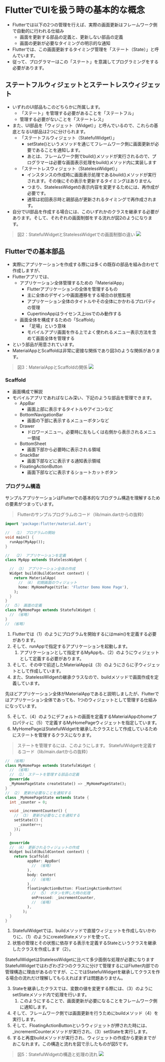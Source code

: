 # FlutterでUIを扱う時の基本的な概念
- Flutterでは以下の2つの管理を行えば、実際の画面更新はフレームワーク側で自動的に行われる仕組み
  - 画面を更新する部品の定義と、更新しない部品の定義
  - 画面の更新が必要なタイミングの明示的な通知
- Flutterでは、この画面更新するタイミング管理を「ステート（State）」と呼んでいます。
- 従って、プログラマーはこの「ステート」を意識してプログラミングをする必要があります。
## ステートフルウィジェットとステートレスウィジェット
- いずれのUI部品もこのどちらかに所属します。
  - 「ステート」を管理する必要があることを「ステートフル」
  - 管理する必要がないことを「ステートレス」
- また、UI部品を「ウィジェット（Widget）」と呼んでいるので、これらの基底となるUI部品は2つに分けられます。
  - 「ステートフルウィジェット（StatefulWidget）」
    - setState()というメソッドを通じてフレームワーク側に画面更新が必要であることを通知します。
    - あとは、フレームワーク側でbuild()メソッドが実行されるので、プログラマーは必要な画面表示処理をbuild()メソッド内に実装します
  - 「ステートレスウィジェット（StatelessWidget）」
    - インスタンスの作成時に画面表示処理であるbuild()メソッドが実行されます。その後にその表示を更新するタイミングはありません
    - つまり、StatelessWidgetの表示内容を変更するためには、再作成が必要です。
    - 通常は初回表示時と親部品が更新されるタイミングで再作成されます。
- 自分でUI部品を作成する場合には、このいずれかのクラスを継承する必要があります。そして、それぞれの画面制御をする流れが図2のようになります。
>図2：StatefulWidgetとStatelessWidgetでの画面制御の違い
![](images/13329_002.webp)
## Flutterでの基本部品
- 実際にアプリケーションを作成する際には多くの既存の部品を組み合わせて作成しますが、
- Flutterアプリでは、
  - アプリケーション全体管理するための「MaterialApp」
    - Flutterアプリケーションの全体を管理するもの
    - 主に全体のデザインや画面遷移をする場合の状態監視
    - アプリケーション全体のタイトルやその全体にかかわるプロパティの管理
    - CupertinoAppはライセンス上iosでのみ動作する
  - 画面全体を構成するための「Scaffold」
    - 「足場」という意味
    - モバイルアプリ画面を作る上でよく使われるメニュー表示方法を含めて画面全体を管理する
- という部品が用意されています。
- MaterialAppとScaffoldは非常に密接な関係であり図3のような関係があります。
>図3：MaterialAppとScaffoldの関係
![](images/13329_003.webp)
### Scaffold
- 画面構成で解説
- モバイルアプリであればなじみ深い、下記のような部品を管理できます。
  - AppBar
    - 画面上部に表示するタイトルやアイコンなど
  - BottomNavigationBar
    - 画面の下部に表示するメニューボタンなど
  - Drawer
    - ドロワーメニュー。必要時に左もしくは右側から表示されるメニュー領域
  - BottomSheet
    - 画面下部から必要時に表示される領域
  - SnackBar
    - 画面下部などに表示する通知表示領域
  - FloatingActionButton
    - 画面下部などに表示するショートカットボタン
### プログラム構造
サンプルアプリケーションはFlutterでの基本的なプログラム構造を理解するための要素がつまっています。
>Flutterのサンプルプログラムのコード（lib/main.dartからの抜粋）
```dart
import 'package:flutter/material.dart';

//  （1） プログラムの開始
void main() {
  runApp(MyApp());
}

//  （2） アプリケーションを定義
class MyApp extends StatelessWidget {

  // （3） アプリケーション全体の作成
  Widget build(BuildContext context) {
    return MaterialApp(
      // （4） 初期画面のウィジェット
      home: MyHomePage(title: 'Flutter Demo Home Page'),
    );
  }
}
// （5） 画面の定義
class MyHomePage extends StatefulWidget {
  // （省略）
}
// （省略）
```

1. Flutterでは（1）のようにプログラムを開始するにはmain()を定義する必要があります。
2. そして、runAppで指定するアプリケーションを起動します。
   1. アプリケーションとして指定するMyAppも、（2）のようにウィジェットとして定義する必要があります。
3. そして、その中で前述したMaterialAppは（3）のようにさらに子ウィジェットとして作成しています。
4. また、StatelessWidgetの継承クラスなので、buildメソッドで画面作成を定義しています。

先ほどアプリケーション全体がMaterialAppであると説明しましたが、Flutterではアプリケーション全体であっても、1つのウィジェットとして管理する仕組みになっています。

5. そして、（4）のようにデフォルトの画面を定義するMaterialAppのhomeプロパティに（5）で定義するMyHomePageウィジェットを指定しています。
6. MyHomePageはStatefulWidgetを継承したクラスとして作成しているためにステートを管理するクラスになります。

>ステートを管理するには、このようにします。
>StatefulWidgetを定義するコード（lib/main.dartからの抜粋）
```dart
// （省略）
class MyHomePage extends StatefulWidget {
  // （省略）
  // （1） ステートを管理する部品の定義
  @override
  _MyHomePageState createState() => _MyHomePageState();
}
// （2） 更新が必要なことを通知する
class _MyHomePageState extends State {
  int _counter = 0;

  void _incrementCounter() {
    // （3） 更新が必要なことを通知する
    setState(() {
      _counter++;
    });
  }

  @override
  // （4） 更新されるウィジェットの作成
  Widget build(BuildContext context) {
    return Scaffold(
          appBar: AppBar(
            // （省略）
          ),
          body: Center(
            // （省略）
          ),
          floatingActionButton: FloatingActionButton(
            // （5） ボタンを押した時の処理
            onPressed: _incrementCounter,
            // （省略）
          ),
        );
  }
}
```
1. StatefulWidgetでは、buildメソッドで直接ウィジェットを作成しないかわりに、（1）のようにcreateStateメソッドを使って、
2. 状態の管理とその状態に依存する表示を定義するStateというクラスを継承したクラスを作成します（2）。

StatefulWidgetはStatelessWidgetに比べて多少面倒な処理が必要になります    
StatefulWidgetではわざわざ2つのクラスに分けて管理するにはFlutter内部での管理構造に理由があるのですが、ここではStatefulWidgetを継承してクラスを作る場合の流れだけ理解してもらえればまずは問題ありません。

3. Stateを継承したクラスでは、変数の値を変更する際には、（3）のようにsetStateメソッド内で処理を行います。
   1. このようにすることで、画面更新が必要になることをフレームワーク側に通知します。
4. そして、フレームワーク側では画面更新を行うためにbuildメソッド（4）を実行します。
5. そして、FloatingActionButtonというウィジェットが押された時には、_incrementCounterメソッドが実行され、（3）setStateを実行します。
6. すると再度buildメソッドが実行され、ウィジェットの作成から更新までがおこなれます。この構造と流れを図で示したものが図5です。
>図5：StatefulWidgetの構造と処理の流れ
![](images/13329_005.webp)


















